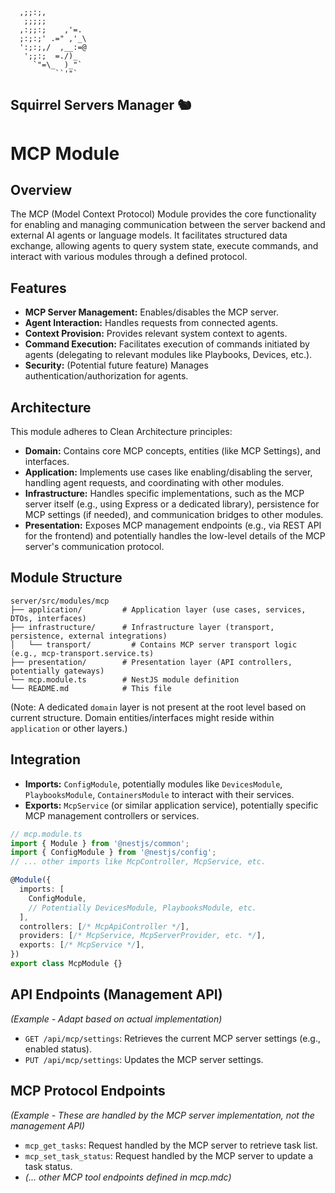 ```ascii
  ,;;:;,
   ;;;;;
  ,:;;:;    ,'=.
  ;:;:;' .=" ,'_\
  ':;:;,/  ,__:=@
   ';;:;  =./)_
     `"=\_  )_"`
          ``'"`
```
Squirrel Servers Manager 🐿️
---
# MCP Module

## Overview

The MCP (Model Context Protocol) Module provides the core functionality for enabling and managing communication between the server backend and external AI agents or language models. It facilitates structured data exchange, allowing agents to query system state, execute commands, and interact with various modules through a defined protocol.

## Features

*   **MCP Server Management:** Enables/disables the MCP server.
*   **Agent Interaction:** Handles requests from connected agents.
*   **Context Provision:** Provides relevant system context to agents.
*   **Command Execution:** Facilitates execution of commands initiated by agents (delegating to relevant modules like Playbooks, Devices, etc.).
*   **Security:** (Potential future feature) Manages authentication/authorization for agents.

## Architecture

This module adheres to Clean Architecture principles:

*   **Domain:** Contains core MCP concepts, entities (like MCP Settings), and interfaces.
*   **Application:** Implements use cases like enabling/disabling the server, handling agent requests, and coordinating with other modules.
*   **Infrastructure:** Handles specific implementations, such as the MCP server itself (e.g., using Express or a dedicated library), persistence for MCP settings (if needed), and communication bridges to other modules.
*   **Presentation:** Exposes MCP management endpoints (e.g., via REST API for the frontend) and potentially handles the low-level details of the MCP server's communication protocol.

## Module Structure

```
server/src/modules/mcp
├── application/         # Application layer (use cases, services, DTOs, interfaces)
├── infrastructure/      # Infrastructure layer (transport, persistence, external integrations)
│   └── transport/         # Contains MCP server transport logic (e.g., mcp-transport.service.ts)
├── presentation/        # Presentation layer (API controllers, potentially gateways)
└── mcp.module.ts        # NestJS module definition
└── README.md            # This file
```

(Note: A dedicated `domain` layer is not present at the root level based on current structure. Domain entities/interfaces might reside within `application` or other layers.)

## Integration

*   **Imports:** `ConfigModule`, potentially modules like `DevicesModule`, `PlaybooksModule`, `ContainersModule` to interact with their services.
*   **Exports:** `McpService` (or similar application service), potentially specific MCP management controllers or services.

```typescript
// mcp.module.ts
import { Module } from '@nestjs/common';
import { ConfigModule } from '@nestjs/config';
// ... other imports like McpController, McpService, etc.

@Module({
  imports: [
    ConfigModule,
    // Potentially DevicesModule, PlaybooksModule, etc.
  ],
  controllers: [/* McpApiController */],
  providers: [/* McpService, McpServerProvider, etc. */],
  exports: [/* McpService */],
})
export class McpModule {}
```

## API Endpoints (Management API)

*(Example - Adapt based on actual implementation)*

*   `GET /api/mcp/settings`: Retrieves the current MCP server settings (e.g., enabled status).
*   `PUT /api/mcp/settings`: Updates the MCP server settings.

## MCP Protocol Endpoints

*(Example - These are handled by the MCP server implementation, not the management API)*

*   `mcp_get_tasks`: Request handled by the MCP server to retrieve task list.
*   `mcp_set_task_status`: Request handled by the MCP server to update a task status.
*   *(... other MCP tool endpoints defined in mcp.mdc)* 